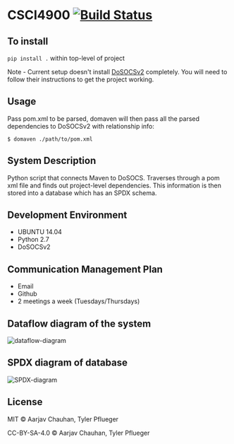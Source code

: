 # CSCI4900 [![Build Status](https://travis-ci.org/tpflueger/CSCI4900.svg?branch=master)](https://travis-ci.org/tpflueger/CSCI4900)

## To install
`pip install .` within top-level of project

Note - Current setup doesn't install [DoSOCSv2](https://github.com/DoSOCSv2/DoSOCSv2) completely. You will need to follow their instructions to get the project working.

## Usage
Pass pom.xml to be parsed, domaven will then pass all the parsed dependencies to DoSOCSv2 with relationship info:

    $ domaven ./path/to/pom.xml

## System Description
Python script that connects Maven to DoSOCS. Traverses through a pom xml file and finds out project-level dependencies. This information is then stored into a database which has an SPDX schema.

## Development Environment
- UBUNTU 14.04
- Python 2.7
- DoSOCSv2

## Communication Management Plan
- Email
- Github
- 2 meetings a week (Tuesdays/Thursdays)

## Dataflow diagram of the system
![dataflow-diagram](https://cloud.githubusercontent.com/assets/8797790/13299389/94a17488-db00-11e5-93ad-13b4e96eb395.png)

## SPDX diagram of database
![SPDX-diagram](https://cloud.githubusercontent.com/assets/2850506/13796701/2f0e8508-ead6-11e5-86c9-62c93beed600.png)

## License

MIT © Aarjav Chauhan, Tyler Pflueger

CC-BY-SA-4.0 © Aarjav Chauhan, Tyler Pflueger
